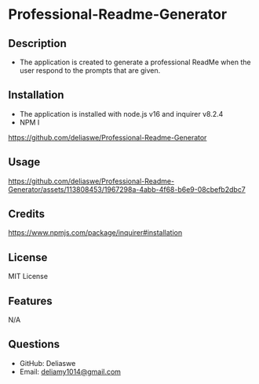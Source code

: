 # Professional-Readme-Generator

## Description

- The application is created to generate a professional ReadMe when the user respond to the prompts that are given.

## Installation
- The application is installed with node.js v16 and inquirer v8.2.4 
- NPM I

https://github.com/deliaswe/Professional-Readme-Generator

## Usage

https://github.com/deliaswe/Professional-Readme-Generator/assets/113808453/1967298a-4abb-4f68-b6e9-08cbefb2dbc7


## Credits
https://www.npmjs.com/package/inquirer#installation

## License
MIT License
## Features
N/A

## Questions
* GitHub: Deliaswe
* Email: deliamy1014@gmail.com
